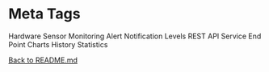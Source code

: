 # Meta Tags

Hardware Sensor Monitoring
Alert Notification Levels
REST API Service End Point
Charts
History Statistics 



[Back to README.md](../README.md)